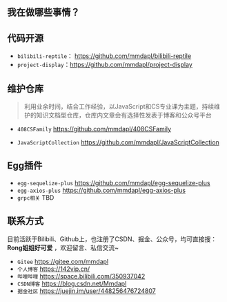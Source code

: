 <!--
 * @Description: 简单介绍
 * @Version: Beta1.0
 * @Author: 【B站&公众号】Rong姐姐好可爱
 * @Date: 2020-08-02 00:05:49
 * @LastEditors: 【B站&公众号】Rong姐姐好可爱
 * @LastEditTime: 2021-04-24 09:04:53
-->
## 我在做哪些事情？

## 代码开源

- `bilibili-reptile`： https://github.com/mmdapl/bilibili-reptile
- `project-display`：https://github.com/mmdapl/project-display

## 维护仓库

> 利用业余时间，结合工作经验，以JavaScript和CS专业课为主题，持续维护的知识文档型仓库，仓库内文章会有选择性发表于博客和公众号平台

- `408CSFamily`  https://github.com/mmdapl/408CSFamily
  
- `JavaScriptCollection` https://github.com/mmdapl/JavaScriptCollection



## Egg插件

- `egg-sequelize-plus` https://github.com/mmdapl/egg-sequelize-plus
- `egg-axios-plus`  https://github.com/mmdapl/egg-axios-plus
- `grpc相关`   TBD

<!-- ## 项目经历

> 正在整理汇总

### 工作项目
> 采用分布式微服务架构的邮箱类项目，涉及服务网关、消息队列、Apollo配置中心、redis集群及优化、mysql集群及优化、grpc远程调用、Oauth2授权认证等功能的新框架重构项目，待整理

#### 图片直播

#### 分布式企业邮箱重构



### 个人项目 -->



## 联系方式

目前活跃于Bilibili、Github上，也注册了CSDN、掘金、公众号，均可直接搜：**Rong姐姐好可爱** ，欢迎留言、私信交流~


- `Gitee` https://gitee.com/mmdapl
- `个人博客` https://142vip.cn/
- `哔哩哔哩` https://space.bilibili.com/350937042
- `CSDN博客` https://blog.csdn.net/Mmdapl
- `掘金社区` https://juejin.im/user/448256476724807


